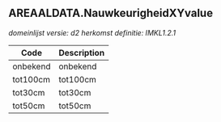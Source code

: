 ## AREAALDATA.NauwkeurigheidXYvalue

*domeinlijst versie: d2* *herkomst definitie: IMKL1.2.1*

 |Code |Description	|
|	---	|	---	|
| onbekend | onbekend |
| tot100cm | tot100cm |
| tot30cm | tot30cm |
| tot50cm | tot50cm |
